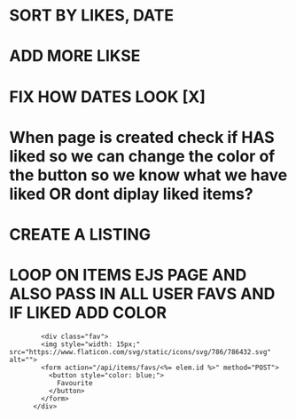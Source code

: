 # SORT BY LIKES, DATE
# ADD MORE LIKSE
# FIX HOW DATES LOOK [X]
# When page is created check if HAS liked so we can change the color of the button so we know what we have liked OR dont diplay liked items?

# CREATE A LISTING
# LOOP ON ITEMS EJS PAGE AND ALSO PASS IN ALL USER FAVS AND IF LIKED ADD COLOR


            <div class="fav">
            <img style="width: 15px;" src="https://www.flaticon.com/svg/static/icons/svg/786/786432.svg" alt="">
            <form action="/api/items/favs/<%= elem.id %>" method="POST">
              <button style="color: blue;">
                Favourite
              </button>
            </form>
          </div>
